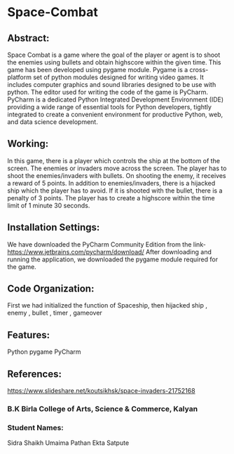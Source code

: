 # Space-Combat

## Abstract:
Space Combat is a game where the goal of the player or agent is to shoot the enemies using bullets and obtain highscore within the given time. This game has been developed using pygame module. Pygame is a cross-platform set of python modules designed for  writing video games. It includes computer graphics and sound libraries designed to be use with python. The editor used for writing the code of the game is PyCharm. PyCharm is a dedicated Python Integrated Development Environment (IDE) providing a wide range of essential tools for Python developers, tightly integrated to create a convenient environment for productive Python, web, and data science development.

## Working:
In this game, there is a player which controls the ship at the bottom of the screen. The enemies or invaders move across the screen. The player has to shoot the enemies/invaders with bullets. On shooting the enemy, it receives a reward of 5 points. In addition to enemies/invaders, there is a hijacked ship which the player has to avoid. If it is shooted with the bullet, there is a penalty of 3 points. The player has to create a highscore within the time limit of 1 minute 30 seconds.

## Installation Settings:
We have downloaded the PyCharm Community Edition from the link- https://www.jetbrains.com/pycharm/download/
After downloading and running the application, we downloaded the pygame module required for the game.

## Code Organization:
First we had initialized the function of Spaceship, then hijacked ship , enemy , bullet , timer , gameover

## Features:
Python
pygame
PyCharm

## References:
https://www.slideshare.net/koutsikhsk/space-invaders-21752168

### B.K Birla College of Arts, Science & Commerce, Kalyan
### Student Names:
Sidra Shaikh
Umaima Pathan
Ekta Satpute
